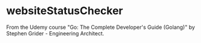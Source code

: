 # websiteStatusChecker
From the Udemy course "Go: The Complete Developer's Guide (Golang)" by Stephen Grider - Engineering Architect.
